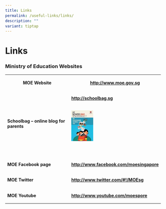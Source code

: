 ```yaml
---
title: Links
permalink: /useful-links/links/
description: ""
variant: tiptap
---
```

<h1><strong>Links</strong></h1>
<h3>Ministry of Education Websites</h3>
<table style="minWidth: 50px">
<colgroup>
<col>
<col>
</colgroup>
<tbody>
<tr>
<th rowspan="1" colspan="1">
<p><strong>MOE Website</strong>
</p>
</th>
<th rowspan="1" colspan="1">
<p><strong><a href="http://www.moe.gov.sg/" rel="noopener noreferrer nofollow" target="_blank"><u>http://www.moe.gov.sg</u></a></strong>
</p>
</th>
</tr>
<tr>
<td rowspan="1" colspan="1">
<p><strong>Schoolbag – online blog for parents</strong>
</p>
</td>
<td rowspan="1" colspan="1">
<p><strong><a href="http://schoolbag.sg/" rel="noopener noreferrer" target="_blank"><u>http://schoolbag.sg</u></a></strong>
<br>
<br>
</p>
<div class="isomer-image-wrapper">
<img style="width:25%" height="auto" width="100%" src="/images/schoolbag1.jpg">
</div>
<p><u><br></u>
</p>
</td>
</tr>
<tr>
<td rowspan="1" colspan="1">
<p><strong>MOE Facebook page</strong>
</p>
</td>
<td rowspan="1" colspan="1">
<p><strong><a href="http://www.facebook.com/moesingapore" rel="noopener noreferrer nofollow" target="_blank"><u>http://www.facebook.com/moesingapore</u></a></strong>
</p>
</td>
</tr>
<tr>
<td rowspan="1" colspan="1">
<p><strong>MOE Twitter</strong>
</p>
</td>
<td rowspan="1" colspan="1">
<p><strong><a href="http://www.twitter.com/" rel="noopener noreferrer nofollow" target="_blank"><u>http://www.twitter.com/#!/MOEsg</u></a></strong>
</p>
</td>
</tr>
<tr>
<td rowspan="1" colspan="1">
<p><strong>MOE Youtube</strong>
</p>
</td>
<td rowspan="1" colspan="1">
<p><strong><a href="http://www.youtube.com/moespore" rel="noopener noreferrer" target="_blank"><u>http://www.youtube.com/moespore</u></a></strong>
</p>
</td>
</tr>
</tbody>
</table>
<p></p>